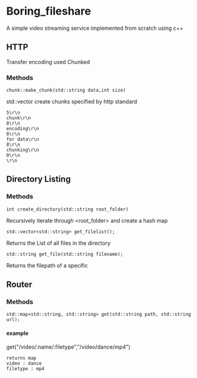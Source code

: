 # Boring_fileshare
A simple video streaming service implemented from scratch using c++

## HTTP
Transfer encoding used Chunked
### Methods ###
```
chunk::make_chunk(std::string data,int size)
```
std::vector<char> create chunks specified by http standard
```
5\r\n
chunk\r\n
8\r\n
encoding\r\n
8\r\n
for data\r\n
8\r\n
chunking\r\n
0\r\n
\r\n
```
## Directory Listing
### Methods
```
int create_directory(std::string root_folder)
```
Recursively iterate through <root_folder> and create a hash map
```
std::vector<std::string> get_filelist();
```
Returns the List of all files in the directory
```
std::string get_file(std::string filename);
```
Returns the filepath of a specific <filename>
## Router
### Methods
```
std::map<std::string, std::string> get(std::string path, std::string url);
```
#### example
get("/video/:name/:filetype","/video/dance/mp4")
```
returns map
video : dance
filetype : mp4
```
